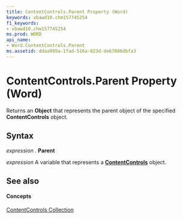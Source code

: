```yaml
---
title: ContentControls.Parent Property (Word)
keywords: vbawd10.chm157745254
f1_keywords:
- vbawd10.chm157745254
ms.prod: WORD
api_name:
- Word.ContentControls.Parent
ms.assetid: ddaa995a-1fad-516a-823d-de67806dbfa3
---
```



# ContentControls.Parent Property (Word)

Returns an  **Object** that represents the parent object of the specified **ContentControls** object.


## Syntax

 _expression_ . **Parent**

 _expression_ A variable that represents a **[ContentControls](contentcontrols-object-word.md)** object.


## See also


#### Concepts


[ContentControls Collection](contentcontrols-object-word.md)

